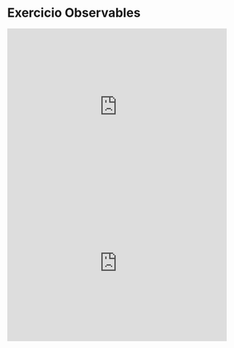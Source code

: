 # Exercicio Observables

<iframe width="100%" height="358" frameborder="0" src="https://observablehq.com/d/b2e7caabb626d42b#cell-56">
</iframe>
<br/>
<iframe width="100%" height="358" frameborder="0" src="https://observablehq.com/d/b2e7caabb626d42b#cell-73">
</iframe>
